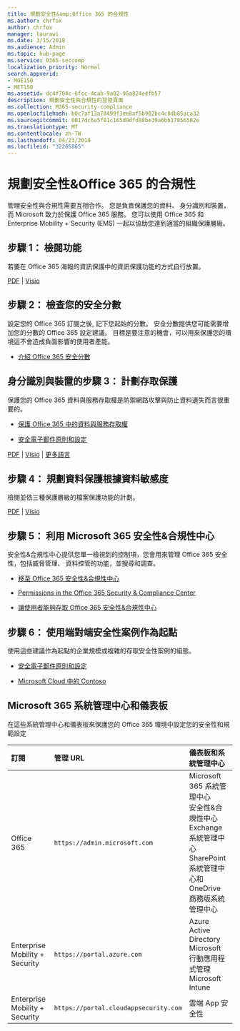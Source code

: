 ```yaml
---
title: 規劃安全性&amp;Office 365 的合規性
ms.author: chrfox
author: chrfox
manager: laurawi
ms.date: 3/15/2018
ms.audience: Admin
ms.topic: hub-page
ms.service: O365-seccomp
localization_priority: Normal
search.appverid:
- MOE150
- MET150
ms.assetid: dc4f704c-6fcc-4cab-9a02-95a824e4fb57
description: 規劃安全性與合規性的登陸頁面
ms.collection: M365-security-compliance
ms.openlocfilehash: b0c7af13a78499f3ee8af5b902bc4c8db85aca32
ms.sourcegitcommit: 0017dc6a5f81c165d9dfd88be39a6bb17856582e
ms.translationtype: MT
ms.contentlocale: zh-TW
ms.lasthandoff: 04/23/2019
ms.locfileid: "32265865"
---
```

# <a name="plan-for-security-amp-compliance-in-office-365"></a>規劃安全性&amp;Office 365 的合規性

管理安全性與合規性需要互相合作。 您是負責保護您的資料、 身分識別和裝置，而 Microsoft 致力於保護 Office 365 服務。 您可以使用 Office 365 和 Enterprise Mobility + Security (EMS) 一起以協助您達到適當的組織保護層級。
  
## <a name="step-1-review-capabilities"></a>步驟 1： 檢閱功能

若要在 Office 365 海報的資訊保護中的資訊保護功能的方式自行放置。 
  
[PDF](https://download.microsoft.com/download/2/3/D/23D91386-8349-4F7A-9470-FD5AED861F16/MSFT_cloud_architecture_informationprotection.pdf) | [Visio](https://download.microsoft.com/download/2/3/D/23D91386-8349-4F7A-9470-FD5AED861F16/MSFT_cloud_architecture_informationprotection.vsd)
  
## <a name="step-2-check-your-secure-score"></a>步驟 2： 檢查您的安全分數

設定您的 Office 365 訂閱之後, 記下您起始的分數。 安全分數提供您可能需要增加您的分數的 Office 365 設定建議。 目標是要注意的機會，可以用來保護您的環境這不會造成負面影響的使用者產能。
  
- [介紹 Office 365 安全分數](office-365-secure-score.md)
    
## <a name="step-3-plan-access-protection-for-identity-and-devices"></a>身分識別與裝置的步驟 3： 計劃存取保護

保護您的 Office 365 資料與服務存取權是防禦網路攻擊與防止資料遺失而言很重要的。
  
- [保護 Office 365 中的資料與服務存取權](protect-access-to-data-and-services.md)
    
- [安全電子郵件原則和設定](https://docs.microsoft.com/microsoft-365/enterprise/secure-email-recommended-policies)
    
[PDF](https://go.microsoft.com/fwlink/p/?linkid=841656) | [Visio](https://go.microsoft.com/fwlink/p/?linkid=841657) | [更多語言](https://www.microsoft.com/download/details.aspx?id=55032)
  
## <a name="step-4-plan-data-protection-based-on-data-sensitivity"></a>步驟 4： 規劃資料保護根據資料敏感度

檢閱並依三種保護層級的檔案保護功能的計劃。
  
[PDF](http://download.microsoft.com/download/7/8/9/789645A5-BD10-4541-BC33-F8D1EFF5E911/MSFT_cloud_architecture_O365%20file%20protection.pdf) | [Visio](http://download.microsoft.com/download/7/8/9/789645A5-BD10-4541-BC33-F8D1EFF5E911/MSFT_cloud_architecture_O365%20file%20protection.vsdx)
  
## <a name="step-5-leverage-the-microsoft-365-security-amp-compliance-center"></a>步驟 5： 利用 Microsoft 365 安全性&amp;合規性中心

安全性&amp;合規性中心提供您單一檢視到的控制項，您會用來管理 Office 365 安全性，包括威脅管理、 資料控管的功能，並搜尋和調查。 
  
- [移至 Office 365 安全性&amp;合規性中心](go-to-the-securitycompliance-center.md)
    
- [Permissions in the Office 365 Security &amp; Compliance Center](permissions-in-the-security-and-compliance-center.md)
    
- [讓使用者能夠存取 Office 365 安全性&amp;合規性中心](grant-access-to-the-security-and-compliance-center.md)
    
## <a name="step-6-use-end-to-end-security-scenarios-as-starting-points"></a>步驟 6： 使用端對端安全性案例作為起點

使用這些建議作為起點的企業規模或複雜的存取安全性案例的組態。
  
- [安全電子郵件原則和設定](https://docs.microsoft.com/microsoft-365/enterprise/secure-email-recommended-policies)
    
- [Microsoft Cloud 中的 Contoso](http://aka.ms/cloudarchcontoso)
    
## <a name="microsoft-365-admin-centers-and-dashboards"></a>Microsoft 365 系統管理中心和儀表板

在這些系統管理中心和儀表板來保護您的 Office 365 環境中設定您的安全性和規範設定
  
|**訂閱**|**管理 URL**|**儀表板和系統管理中心**|
|:-----|:-----|:-----|
|Office 365  <br/> |`https://admin.microsoft.com`  <br/> | Microsoft 365 系統管理中心  <br/>  安全性&amp;合規性中心  <br/>  Exchange 系統管理中心  <br/>  SharePoint 系統管理中心和 OneDrive 商務版系統管理中心  <br/> |
|Enterprise Mobility + Security  <br/> |`https://portal.azure.com`  <br/> | Azure Active Directory  <br/>  Microsoft 行動應用程式管理  <br/>  Microsoft Intune  <br/> |
|Enterprise Mobility + Security  <br/> |`https://portal.cloudappsecurity.com`  <br/> | 雲端 App 安全性  <br/> |
   

